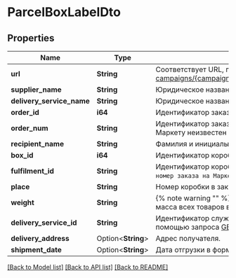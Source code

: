 # ParcelBoxLabelDto

## Properties

Name | Type | Description | Notes
------------ | ------------- | ------------- | -------------
**url** | **String** | Соответствует URL, по которому выполняется запрос [GET campaigns/{campaignId}/orders/{orderId}/delivery/shipments/{shipmentId}/boxes/{boxId}/label](../../reference/orders/generateOrderLabel.md).  | 
**supplier_name** | **String** | Юридическое название магазина. | 
**delivery_service_name** | **String** | Юридическое название службы доставки. | 
**order_id** | **i64** | Идентификатор заказа в системе Маркета. | 
**order_num** | **String** | Идентификатор заказа в информационной системе магазина.  Совпадает с `orderId`, если Маркету неизвестен номер заказа в системе магазина.  | 
**recipient_name** | **String** | Фамилия и инициалы получателя заказа. | 
**box_id** | **i64** | Идентификатор коробки. | 
**fulfilment_id** | **String** | Идентификатор коробки в информационной системе магазина.  Возвращается в формате: `номер заказа на Маркете-номер коробки`. Например, `7206821‑1`, `7206821‑2` и т. д.  | 
**place** | **String** | Номер коробки в заказе. Возвращается в формате: `номер места/общее количество мест`.  | 
**weight** | **String** | {% note warning \"\" %}  Этот параметр устарел. Не используйте его.  {% endnote %}  Общая масса всех товаров в заказе. Возвращается в формате: `weight кг`.  | 
**delivery_service_id** | **String** | Идентификатор службы доставки. Информацию о службе доставки можно получить с помощью запроса [GET delivery/services](../../reference/orders/getDeliveryServices.md). | 
**delivery_address** | Option<**String**> | Адрес получателя. | [optional]
**shipment_date** | Option<**String**> | Дата отгрузки в формате `dd.MM.yyyy`. | [optional]

[[Back to Model list]](../README.md#documentation-for-models) [[Back to API list]](../README.md#documentation-for-api-endpoints) [[Back to README]](../README.md)


